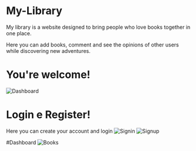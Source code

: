 # My-Library

My library is a website designed to bring people who love books together in one place.

Here you can add books, comment and see the opinions of other users while discovering new adventures.

# You're welcome!
![Dashboard](https://user-images.githubusercontent.com/102544229/222782852-ee10336c-fb1f-4f4c-86d4-04bdb974b9ce.jpg)

# Login e Register!
Here you can create your account and login
![Signin](https://user-images.githubusercontent.com/102544229/222783656-52b87b03-5dd6-4c57-9b79-0c8d7b432cfd.jpg)
![Signup](https://user-images.githubusercontent.com/102544229/222783657-900202f6-8bd3-4a44-a748-5ec749ffe7e7.jpg)

#Dashboard
![Books](https://user-images.githubusercontent.com/102544229/222784652-2b6bd2e7-2211-4cd6-957a-64167fc7e108.jpg)
